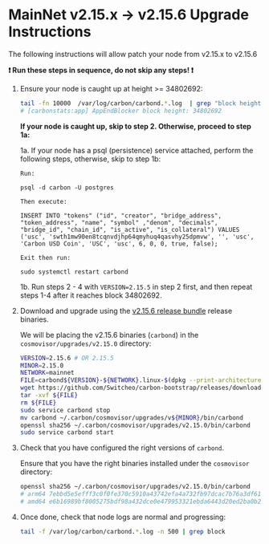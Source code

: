 # MainNet v2.15.x -> v2.15.6 Upgrade Instructions

The following instructions will allow patch your node from v2.15.x to v2.15.6

**:exclamation: Run these steps in sequence, do not skip any steps! :exclamation:**

1. Ensure your node is caught up at height >= 34802692:

    ```bash
    tail -fn 10000  /var/log/carbon/carbond.*.log  | grep "block height"
    # [carbonstats:app] AppEndBlocker block height: 34802692
    ```
    
    **If your node is caught up, skip to step 2. Otherwise, proceed to step 1a:**
    
    
    1a. If your node has a psql (persistence) service attached, perform the following steps, otherwise, skip to step 1b:

    ```
    Run:

    psql -d carbon -U postgres

    Then execute:

    INSERT INTO "tokens" ("id", "creator", "bridge_address", "token_address", "name", "symbol" ,"denom", "decimals", "bridge_id", "chain_id", "is_active", "is_collateral") VALUES  ('usc', 'swth1mw90en8tcqnvdjhp64qmyhuq4qasvhy25dpmvw', '', 'usc', 'Carbon USD Coin', 'USC', 'usc', 6, 0, 0, true, false);

    Exit then run:

    sudo systemctl restart carbond
    ```

    1b. Run steps 2 - 4 with `VERSION=2.15.5` in step 2 first, and then repeat steps 1-4 after it reaches block 34802692. 

2. Download and upgrade using the [v2.15.6 release bundle](https://github.com/Switcheo/carbon-bootstrap/releases/tag/v2.15.6) release binaries.

    We will be placing the v2.15.6 binaries (`carbond`) in the `cosmovisor/upgrades/v2.15.0` directory:

    ```bash
    VERSION=2.15.6 # OR 2.15.5
    MINOR=2.15.0
    NETWORK=mainnet
    FILE=carbond${VERSION}-${NETWORK}.linux-$(dpkg --print-architecture).tar.gz
    wget https://github.com/Switcheo/carbon-bootstrap/releases/download/v${VERSION}/${FILE}
    tar -xvf ${FILE}
    rm ${FILE}
    sudo service carbond stop
    mv carbond ~/.carbon/cosmovisor/upgrades/v${MINOR}/bin/carbond
    openssl sha256 ~/.carbon/cosmovisor/upgrades/v2.15.0/bin/carbond
    sudo service carbond start
    ```

3. Check that you have configured the right versions of `carbond`.

    Ensure that you have the right binaries installed under the `cosmovisor` directory:

    ```bash
    openssl sha256 ~/.carbon/cosmovisor/upgrades/v2.15.0/bin/carbond
    # arm64 7ebbd5e5efff3c0f0fe370c5910a43742efa4a732fb97dcac7b76a3df61f9f1c
    # amd64 e6b16989bf8005275bdf98a432dce0e479953321ebda6443d20ed2ba0b2bffc7
    ```

4. Once done, check that node logs are normal and progressing:

    ```bash
    tail -f /var/log/carbon/carbond.*.log -n 500 | grep block
    ```
